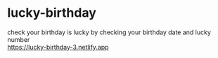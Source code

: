 # lucky-birthday
check your birthday is lucky by checking your birthday date and lucky number<br>
https://lucky-birthday-3.netlify.app
